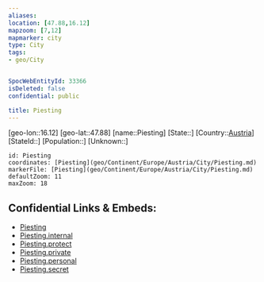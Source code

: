```yaml
---
aliases: 
location: [47.88,16.12]
mapzoom: [7,12] 
mapmarker: city 
type: City
tags:
- geo/City


SpocWebEntityId: 33366
isDeleted: false
confidential: public

title: Piesting
---
```

[geo-lon::16.12]
[geo-lat::47.88]
[name::Piesting]
[State::]
[Country::[Austria](geo/Continent/Europe/Austria.md)]
[StateId::]
[Population::]
[Unknown::]


```leaflet
id: Piesting
coordinates: [Piesting](geo/Continent/Europe/Austria/City/Piesting.md)
markerFile: [Piesting](geo/Continent/Europe/Austria/City/Piesting.md)
defaultZoom: 11 
maxZoom: 18
```


## Confidential Links & Embeds: 
- [Piesting](../../../../../../_public/geo/Continent/Europe/Austria/City/Piesting.md) 
- [Piesting.internal](../../../../../../_internal/geo/Continent/Europe/Austria/City/Piesting.internal.md) 
- [Piesting.protect](../../../../../../_protect/geo/Continent/Europe/Austria/City/Piesting.protect.md) 
- [Piesting.private](../../../../../../_private/geo/Continent/Europe/Austria/City/Piesting.private.md) 
- [Piesting.personal](../../../../../../_personal/geo/Continent/Europe/Austria/City/Piesting.personal.md) 
- [Piesting.secret](../../../../../../_secret/geo/Continent/Europe/Austria/City/Piesting.secret.md) 
